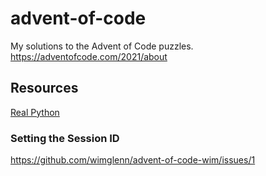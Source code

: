 # advent-of-code
My solutions to the Advent of Code puzzles.
https://adventofcode.com/2021/about


## Resources

[Real Python](https://realpython.com/python-advent-of-code/)

### Setting the Session ID

https://github.com/wimglenn/advent-of-code-wim/issues/1
